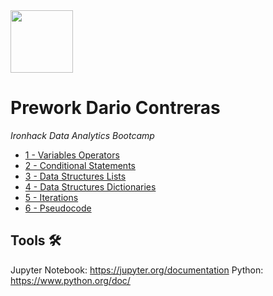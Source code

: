 <img src="https://bit.ly/2VnXWr2" width="100">

# Prework Dario Contreras
*Ironhack Data Analytics Bootcamp*

* [1 - Variables Operators](https://github.com/DarioCMasedo/prework_dario_c/blob/master/Variables_Operators/1_variables_operators.ipynb)
* [2 - Conditional Statements](https://github.com/DarioCMasedo/prework_dario_c/blob/master/Conditional_Statements/2_conditional_statements.ipynb)
* [3 - Data Structures Lists](https://github.com/DarioCMasedo/prework_dario_c/blob/master/Data_Structures_Lists/3.1_data_structures_lists.ipynb)
* [4 - Data Structures Dictionaries](https://github.com/DarioCMasedo/prework_dario_c/blob/master/Data_Structures_Dictionaries/3.2_data_structures_dictionaries.ipynb)
* [5 - Iterations](https://github.com/DarioCMasedo/prework_dario_c/blob/master/Iterations/4_iterations.ipynb)
* [6 - Pseudocode](https://github.com/DarioCMasedo/prework_dario_c/blob/master/Pseudocode/5_pseudocode.ipynb)

## Tools 🛠️

Jupyter Notebook: https://jupyter.org/documentation
Python: https://www.python.org/doc/